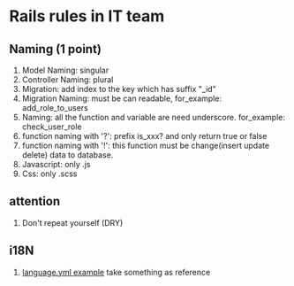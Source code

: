 # Rails rules in IT team

## Naming (1 point)
1. Model Naming: singular
1. Controller Naming: plural
1. Migration: add index to the key which has suffix "_id"
1. Migration Naming: must be can readable, for_example: add_role_to_users 
1. Naming: all the function and variable are need underscore. for_example: check_user_role
1. function naming with '?': prefix is_xxx? and only return true or false
1. function naming with '!': this function must be change(insert update delete) data to database.
1. Javascript: only .js
1. Css: only .scss

## attention
1. Don't repeat yourself (DRY)

## i18N
1. [language.yml example](./language.yml) take something as reference
